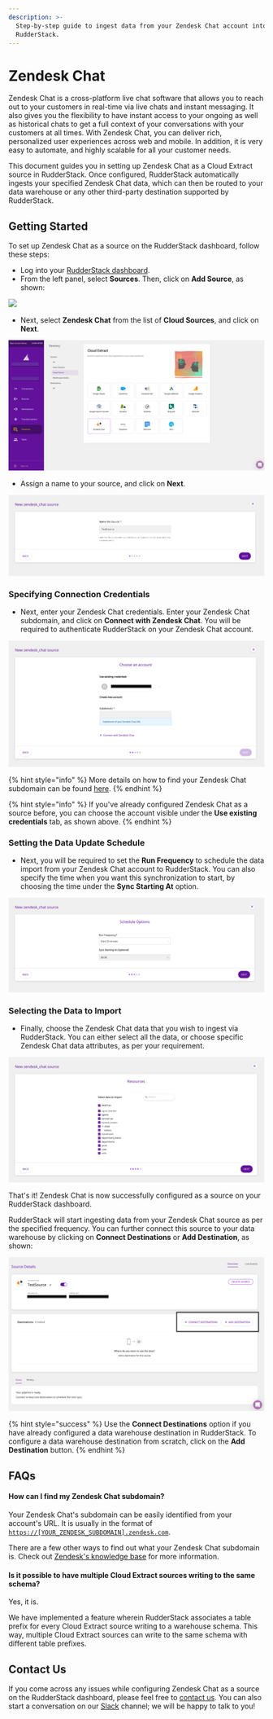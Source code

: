 ```yaml
---
description: >-
  Step-by-step guide to ingest data from your Zendesk Chat account into
  RudderStack.
---
```


# Zendesk Chat

Zendesk Chat is a cross-platform live chat software that allows you to reach out to your customers  in real-time via live chats and instant messaging. It also gives you the flexibility to have instant access to your ongoing as well as historical chats to get a full context of your conversations with your customers at all times. With Zendesk Chat, you can deliver rich, personalized user experiences across web and mobile. In addition, it is very easy to automate, and highly scalable for all your customer needs.

This document guides you in setting up Zendesk Chat as a Cloud Extract source in RudderStack. Once configured, RudderStack automatically ingests your specified Zendesk Chat data, which can then be routed to your data warehouse or any other third-party destination supported by RudderStack.

## Getting Started

To set up Zendesk Chat as a source on the RudderStack dashboard, follow these steps:

* Log into your [RudderStack dashboard](https://app.rudderlabs.com/signup?type=freetrial).
* From the left panel, select **Sources**. Then, click on **Add Source**, as shown:

![](../.gitbook/assets/1%20%284%29%20%283%29%20%283%29%20%283%29%20%283%29%20%283%29%20%283%29%20%283%29%20%283%29%20%283%29%20%283%29%20%283%29%20%283%29%20%283%29%20%283%29%20%283%29%20%282%29%20%281%29.png)

* Next, select **Zendesk Chat** from the list of **Cloud Sources**, and click on **Next**.

![](../.gitbook/assets/2%20%2813%29.png)

* Assign a name to your source, and click on **Next**.

![](../.gitbook/assets/3%20%289%29.png)

### Specifying Connection Credentials

* Next, enter your Zendesk Chat credentials. Enter your Zendesk Chat subdomain, and click on **Connect with Zendesk Chat**. You will be required to authenticate RudderStack on your Zendesk Chat account.

![](../.gitbook/assets/4%20%2811%29.png)

{% hint style="info" %}
More details on how to find your Zendesk Chat subdomain can be found [here](https://support.zendesk.com/hc/en-us/articles/221682747-Where-can-I-find-my-Zendesk-subdomain-).
{% endhint %}

{% hint style="info" %}
If you've already configured Zendesk Chat as a source before, you can choose the account visible under the **Use existing credentials** tab, as shown above.
{% endhint %}

### Setting the Data Update Schedule

* Next, you will be required to set the **Run Frequency** to schedule the data import from your Zendesk Chat account to RudderStack. You can also specify the time when you want this synchronization to start, by choosing the time under the **Sync Starting At** option.

![](../.gitbook/assets/5%20%2812%29.png)

### Selecting the Data to Import

* Finally, choose the Zendesk Chat data that you wish to ingest via RudderStack. You can either select all the data, or choose specific Zendesk Chat data attributes, as per your requirement.

![](../.gitbook/assets/6%20%2811%29.png)

That's it! Zendesk Chat is now successfully configured as a source on your RudderStack dashboard. 

RudderStack will start ingesting data from your Zendesk Chat source as per the specified frequency. You can further connect this source to your data warehouse by clicking on **Connect Destinations** or **Add Destination**, as shown: 

![](../.gitbook/assets/7%20%288%29.png)

{% hint style="success" %}
Use the **Connect Destinations** option if you have already configured a data warehouse destination in RudderStack. To configure a data warehouse destination from scratch, click on the **Add Destination** button.
{% endhint %}

## FAQs

#### How can I find my Zendesk Chat subdomain?

Your Zendesk Chat's subdomain can be easily identified from your account's URL. It is usually in the format of [`https://[YOUR_ZENDESK_SUBDOMAIN].zendesk.com`](https://[your_subdomain].zendesk.com).

There are a few other ways to find out what your Zendesk Chat subdomain is. Check out [Zendesk's knowledge base](https://support.zendesk.com/hc/en-us/articles/221682747-Where-can-I-find-my-Zendesk-subdomain-) for more information.

#### Is it possible to have multiple Cloud Extract sources writing to the same schema?

Yes, it is. 

We have implemented a feature wherein RudderStack associates a table prefix for every Cloud Extract source writing to a warehouse schema. This way, multiple Cloud Extract sources can write to the same schema with different table prefixes.

## Contact Us

If you come across any issues while configuring Zendesk Chat as a source on the RudderStack dashboard, please feel free to [contact us](mailto:%20docs@rudderstack.com). You can also start a conversation on our [Slack](https://resources.rudderstack.com/join-rudderstack-slack) channel; we will be happy to talk to you!

